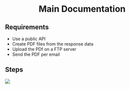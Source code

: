 <h1 align=center>Main Documentation</h1>

## Requirements
- Use a public API
- Create PDF files from the response data
- Upload the PDf on a FTP server
- Send the PDF per email

## Steps
<img src=https://github.com/baltermia/spotify-to-pdf/blob/main/docs/steps.drawio.png />
